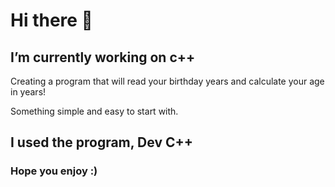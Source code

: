 # Hi there 👋

## I’m currently working on c++

Creating a program that will read your birthday years and calculate your age in years!

Something simple and easy to start with.

## I used the program, Dev C++

### Hope you enjoy :)

